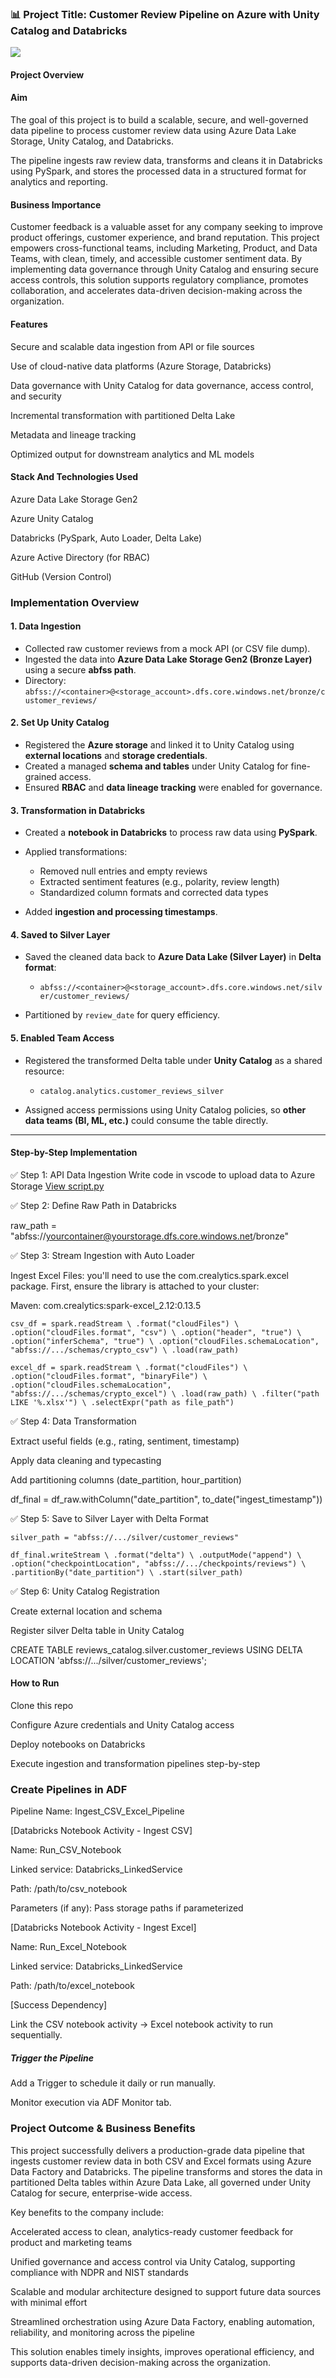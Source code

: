 ### 📊 **Project Title**: Customer Review Pipeline on Azure with Unity Catalog and Databricks

![](https://github.com/Chichi126/test-review/blob/main/azure%20(5).jpg)


#### Project Overview

#### Aim

The goal of this project is to build a scalable, secure, and well-governed data pipeline to process customer review data using Azure Data Lake Storage, Unity Catalog, and Databricks. 

The pipeline ingests raw review data, transforms and cleans it in Databricks using PySpark, and stores the processed data in a structured format for analytics and reporting.

#### Business Importance

Customer feedback is a valuable asset for any company seeking to improve product offerings, customer experience, and brand reputation. This project empowers cross-functional teams, including Marketing, Product, and Data Teams, with clean, timely, and accessible customer sentiment data. By implementing data governance through Unity Catalog and ensuring secure access controls, this solution supports regulatory compliance, promotes collaboration, and accelerates data-driven decision-making across the organization.


#### Features

Secure and scalable data ingestion from API or file sources

Use of cloud-native data platforms (Azure Storage, Databricks)

Data governance with Unity Catalog for data governance, access control, and security

Incremental transformation with partitioned Delta Lake

Metadata and lineage tracking

Optimized output for downstream analytics and ML models


#### Stack And Technologies Used

Azure Data Lake Storage Gen2

Azure Unity Catalog

Databricks (PySpark, Auto Loader, Delta Lake)

Azure Active Directory (for RBAC)

GitHub (Version Control)



### Implementation Overview

#### **1. Data Ingestion**

* Collected raw customer reviews from a mock API (or CSV file dump).
* Ingested the data into **Azure Data Lake Storage Gen2 (Bronze Layer)** using a secure **abfss path**.
* Directory: `abfss://<container>@<storage_account>.dfs.core.windows.net/bronze/customer_reviews/`

#### **2. Set Up Unity Catalog**

* Registered the **Azure storage** and linked it to Unity Catalog using **external locations** and **storage credentials**.
* Created a managed **schema and tables** under Unity Catalog for fine-grained access.
* Ensured **RBAC** and **data lineage tracking** were enabled for governance.

#### **3. Transformation in Databricks**

* Created a **notebook in Databricks** to process raw data using **PySpark**.
* Applied transformations:

  * Removed null entries and empty reviews
  * Extracted sentiment features (e.g., polarity, review length)
  * Standardized column formats and corrected data types
* Added **ingestion and processing timestamps**.

#### **4. Saved to Silver Layer**

* Saved the cleaned data back to **Azure Data Lake (Silver Layer)** in **Delta format**:

  * `abfss://<container>@<storage_account>.dfs.core.windows.net/silver/customer_reviews/`
* Partitioned by `review_date` for query efficiency.

#### **5. Enabled Team Access**

* Registered the transformed Delta table under **Unity Catalog** as a shared resource:

  * `catalog.analytics.customer_reviews_silver`
* Assigned access permissions using Unity Catalog policies, so **other data teams (BI, ML, etc.)** could consume the table directly.

---

#### Step-by-Step Implementation

✅ Step 1: API Data Ingestion
Write code in vscode to upload data to Azure Storage 
[View script.py](https://github.com/Chichi126/test-review/blob/main/script.py)

✅ Step 2: Define Raw Path in Databricks

raw_path = "abfss://yourcontainer@yourstorage.dfs.core.windows.net/bronze"

✅ Step 3: Stream Ingestion with Auto Loader
 
 Ingest Excel Files:  you'll need to use the com.crealytics.spark.excel package. First, ensure the library is attached to your cluster:

 Maven: com.crealytics:spark-excel_2.12:0.13.5

`csv_df = spark.readStream \
    .format("cloudFiles") \
    .option("cloudFiles.format", "csv") \
    .option("header", "true") \
    .option("inferSchema", "true") \
    .option("cloudFiles.schemaLocation", "abfss://.../schemas/crypto_csv") \
    .load(raw_path)`

`excel_df = spark.readStream \
    .format("cloudFiles") \
    .option("cloudFiles.format", "binaryFile") \
    .option("cloudFiles.schemaLocation", "abfss://.../schemas/crypto_excel") \
    .load(raw_path) \
    .filter("path LIKE '%.xlsx'") \
    .selectExpr("path as file_path")`


✅ Step 4: Data Transformation

Extract useful fields (e.g., rating, sentiment, timestamp)

Apply data cleaning and typecasting

Add partitioning columns (date_partition, hour_partition)

df_final = df_raw.withColumn("date_partition", to_date("ingest_timestamp"))

✅ Step 5: Save to Silver Layer with Delta Format

`silver_path = "abfss://.../silver/customer_reviews"`

`df_final.writeStream \
    .format("delta") \
    .outputMode("append") \
    .option("checkpointLocation", "abfss://.../checkpoints/reviews") \
    .partitionBy("date_partition") \
    .start(silver_path)`

✅ Step 6: Unity Catalog Registration

Create external location and schema

Register silver Delta table in Unity Catalog

CREATE TABLE reviews_catalog.silver.customer_reviews
USING DELTA
LOCATION 'abfss://.../silver/customer_reviews';


#### How to Run

Clone this repo

Configure Azure credentials and Unity Catalog access

Deploy notebooks on Databricks

Execute ingestion and transformation pipelines step-by-step


### Create Pipelines in ADF

Pipeline Name: Ingest_CSV_Excel_Pipeline

[Databricks Notebook Activity - Ingest CSV]

Name: Run_CSV_Notebook

Linked service: Databricks_LinkedService

Path: /path/to/csv_notebook

Parameters (if any): Pass storage paths if parameterized

[Databricks Notebook Activity - Ingest Excel]

Name: Run_Excel_Notebook

Linked service: Databricks_LinkedService

Path: /path/to/excel_notebook

[Success Dependency]

Link the CSV notebook activity → Excel notebook activity to run sequentially.

##### Trigger the Pipeline
Add a Trigger to schedule it daily or run manually.

Monitor execution via ADF Monitor tab.



### Project Outcome & Business Benefits
This project successfully delivers a production-grade data pipeline that ingests customer review data in both CSV and Excel formats using Azure Data Factory and Databricks. The pipeline transforms and stores the data in partitioned Delta tables within Azure Data Lake, all governed under Unity Catalog for secure, enterprise-wide access.

Key benefits to the company include:

Accelerated access to clean, analytics-ready customer feedback for product and marketing teams

Unified governance and access control via Unity Catalog, supporting compliance with NDPR and NIST standards

Scalable and modular architecture designed to support future data sources with minimal effort

Streamlined orchestration using Azure Data Factory, enabling automation, reliability, and monitoring across the pipeline

This solution enables timely insights, improves operational efficiency, and supports data-driven decision-making across the organization.

